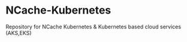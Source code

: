 # NCache-Kubernetes
Repository for NCache Kubernetes &amp; Kubernetes based cloud services (AKS,EKS)
